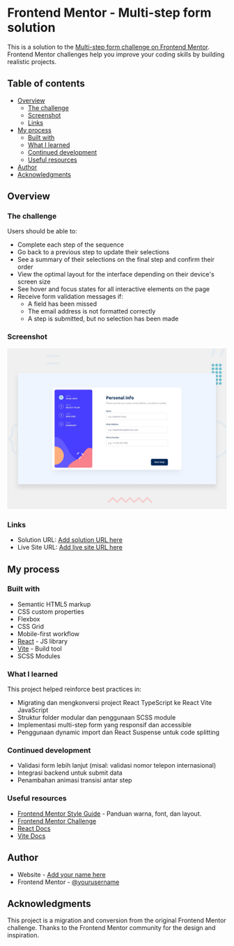 # Frontend Mentor - Multi-step form solution

This is a solution to the [Multi-step form challenge on Frontend Mentor](https://www.frontendmentor.io/challenges/multistep-form-YVAnSdqQBJ). Frontend Mentor challenges help you improve your coding skills by building realistic projects.

## Table of contents

- [Overview](#overview)
  - [The challenge](#the-challenge)
  - [Screenshot](#screenshot)
  - [Links](#links)
- [My process](#my-process)
  - [Built with](#built-with)
  - [What I learned](#what-i-learned)
  - [Continued development](#continued-development)
  - [Useful resources](#useful-resources)
- [Author](#author)
- [Acknowledgments](#acknowledgments)

## Overview

### The challenge

Users should be able to:

- Complete each step of the sequence
- Go back to a previous step to update their selections
- See a summary of their selections on the final step and confirm their order
- View the optimal layout for the interface depending on their device's screen size
- See hover and focus states for all interactive elements on the page
- Receive form validation messages if:
  - A field has been missed
  - The email address is not formatted correctly
  - A step is submitted, but no selection has been made

### Screenshot

![Preview](./preview.jpg)

### Links

- Solution URL: [Add solution URL here](https://your-solution-url.com)
- Live Site URL: [Add live site URL here](https://your-live-site-url.com)

## My process

### Built with

- Semantic HTML5 markup
- CSS custom properties
- Flexbox
- CSS Grid
- Mobile-first workflow
- [React](https://reactjs.org/) - JS library
- [Vite](https://vitejs.dev/) - Build tool
- SCSS Modules

### What I learned

This project helped reinforce best practices in:

- Migrating dan mengkonversi project React TypeScript ke React Vite JavaScript
- Struktur folder modular dan penggunaan SCSS module
- Implementasi multi-step form yang responsif dan accessible
- Penggunaan dynamic import dan React Suspense untuk code splitting

### Continued development

- Validasi form lebih lanjut (misal: validasi nomor telepon internasional)
- Integrasi backend untuk submit data
- Penambahan animasi transisi antar step

### Useful resources

- [Frontend Mentor Style Guide](./style-guide.md) - Panduan warna, font, dan layout.
- [Frontend Mentor Challenge](https://www.frontendmentor.io/challenges/multistep-form-YVAnSdqQBJ)
- [React Docs](https://reactjs.org/)
- [Vite Docs](https://vitejs.dev/)

## Author

- Website - [Add your name here](https://www.your-site.com)
- Frontend Mentor - [@yourusername](https://www.frontendmentor.io/profile/yourusername)

## Acknowledgments

This project is a migration and conversion from the original Frontend Mentor challenge. Thanks to the Frontend Mentor community for the design and inspiration.
